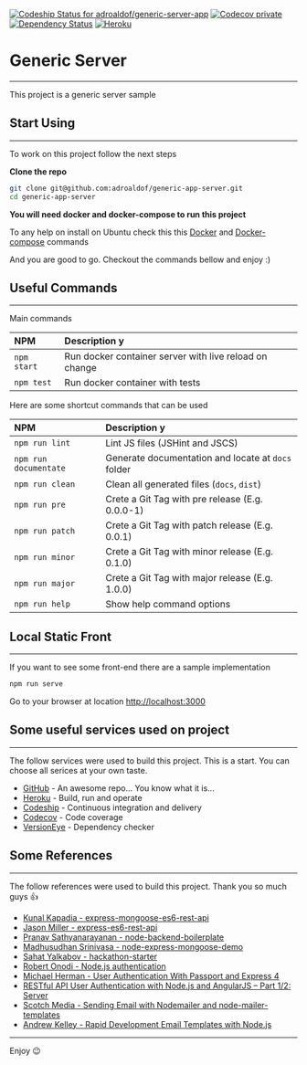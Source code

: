 [![Codeship Status for adroaldof/generic-server-app](https://img.shields.io/codeship/810993d0-34ff-0134-9930-761d96654ee5/master.svg?style=flat-square)](https://www.codeship.io/projects/165138)
[![Codecov private](https://img.shields.io/codecov/c/token/YLeMzfYLuj/github/adroaldof/generic-server-app/master.svg?maxAge=2592000&style=flat-square)](https://codecov.io/gh/adroaldof/generic-server-app)
[![Dependency Status](https://www.versioneye.com/user/projects/579a85ba3815c80028e2ea43/badge.svg?style=flat-square)](https://www.versioneye.com/user/projects/579a85ba3815c80028e2ea43)
[![Heroku](http://heroku-badge.herokuapp.com/?app=generic-server-app&style=flat)](https://generic-server-app.herokuapp.com)


# Generic Server
---
This project is a generic server sample


## Start Using
---
To work on this project follow the next steps

**Clone the repo**
```bash
git clone git@github.com:adroaldof/generic-app-server.git
cd generic-app-server
```

**You will need docker and docker-compose to run this project**

To any help on install on Ubuntu check this this [Docker](https://github.com/adroaldof/dotfiles/blob/master/setup-machine.sh#L149) and [Docker-compose](https://github.com/adroaldof/dotfiles/blob/master/setup-machine.sh#L176) commands

And you are good to go. Checkout the commands bellow and enjoy :)


## Useful Commands
---
Main commands

| NPM | Description y
| :---                 | :---
| `npm start`          | Run docker container server with live reload on change |
| `npm test`           | Run docker container with tests |

Here are some shortcut commands that can be used

| NPM | Description y
| :---                 | :---
| `npm run lint`       | Lint JS files (JSHint and JSCS) |
| `npm run documentate`| Generate documentation and locate at `docs` folder |
| `npm run clean`      | Clean all generated files (`docs`, `dist`) |
| `npm run pre`        | Crete a Git Tag with pre release (E.g. 0.0.0-1) |
| `npm run patch`      | Crete a Git Tag with patch release (E.g. 0.0.1) |
| `npm run minor`      | Crete a Git Tag with minor release (E.g. 0.1.0) |
| `npm run major`      | Crete a Git Tag with major release (E.g. 1.0.0) |
| `npm run help`       | Show help command options |


## Local Static Front
---
If you want to see some front-end there are a sample implementation

```bash
npm run serve
```

Go to your browser at location [http://localhost:3000](http://localhost:3000)


## Some useful services used on project
---
The follow services were used to build this project. This is a start. You can choose all serices at your own taste.

- [GitHub](https://github.com) - An awesome repo... You know what it is...
- [Heroku](https://www.heroku.com) - Build, run and operate
- [Codeship](https://codeship.com/) - Continuous integration and delivery
- [Codecov](https://codecov.io) - Code coverage
- [VersionEye](https://www.versioneye.com) - Dependency checker


## Some References
---
The follow references were used to build this project. Thank you so much guys :+1:

- [Kunal Kapadia - express-mongoose-es6-rest-api](https://github.com/KunalKapadia/express-mongoose-es6-rest-api)
- [Jason Miller - express-es6-rest-api](https://github.com/developit/express-es6-rest-api)
- [Pranav Sathyanarayanan - node-backend-boilerplate](https://github.com/PranavSathy/node-backend-boilerplate)
- [Madhusudhan Srinivasa - node-express-mongoose-demo](https://github.com/madhums/node-express-mongoose-demo)
- [Sahat Yalkabov - hackathon-starter](https://github.com/sahat/hackathon-starter)
- [Robert Onodi - Node.js authentication](http://blog.robertonodi.me/node-authentication-series-email-and-password/)
- [Michael Herman - User Authentication With Passport and Express 4](https://github.com/mjhea0/passport-local-express4)
- [RESTful API User Authentication with Node.js and AngularJS – Part 1/2: Server](https://devdactic.com/restful-api-user-authentication-1/)
- [Scotch Media - Sending Email with Nodemailer and node-mailer-templates](http://www.scotchmedia.com/tutorials/express/authentication/3/02)
- [Andrew Kelley - Rapid Development Email Templates with Node.js](http://andrewkelley.me/post/swig-email-templates.html)


---
Enjoy :wink:

